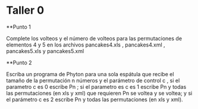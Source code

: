 # Taller 0

**Punto 1

Complete los volteos y el número de volteos para las permutaciones de elementos 4 y 5 en los archivos pancakes4.xls , pancakes4.xml , pancakes5.xls y pancakes5.xml

**Punto 2

Escriba un programa de Phyton para una sola espátula que recibe el tamaño de la permutación n números y el parámetro de control c , si el parametro c es 0 escribe Pn ; si el parametro es c es 1 escribe Pn y todas las permutaciones (en xls y xml) que requieren Pn se voltea y se voltea; y si el parámetro c es 2 escribe Pn y todas las permutaciones (en xls y xml).
